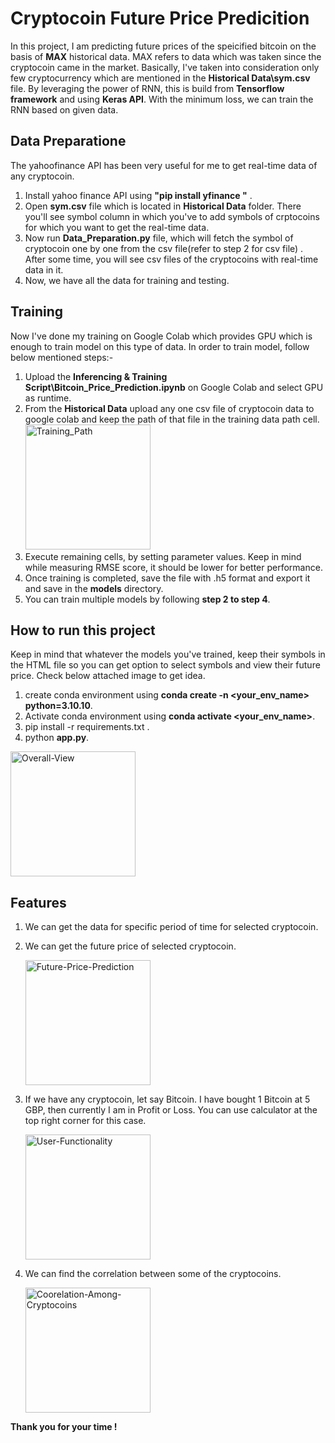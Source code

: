 # Cryptocoin Future Price Predicition  
In this project, I am predicting future prices of the speicified bitcoin on the basis of **MAX** historical data. MAX refers to data which was taken since the cryptocoin came in the market. Basically, I've taken into consideration only few cryptocurrency which are mentioned in the  **Historical Data\sym.csv** file. By leveraging the power of RNN, this is build from **Tensorflow framework** and using **Keras API**. With the minimum loss, we can train the RNN based on given data.   

## Data Preparatione  
The yahoofinance API has been very useful for me to get real-time data of any cryptocoin.
1. Install yahoo finance API using **"pip install yfinance
"** .
2. Open **sym.csv** file which is located in **Historical Data** folder. There you'll see symbol column in which you've to add symbols of crptocoins for which you want to get the real-time data.
3. Now run **Data_Preparation.py** file, which will fetch the symbol of cryptocoin one by one from the csv file(refer to step 2 for csv file) . After some time, you will see csv files of the cryptocoins with real-time data in it.
4. Now, we have all the data for training and testing.

## Training

Now I've done my training on Google Colab which provides GPU which is enough to train model on this type of data. In order to train model, follow below mentioned steps:-
1. Upload the **Inferencing & Training Script\Bitcoin_Price_Prediction.ipynb** on Google Colab and select GPU as runtime.
2. From the **Historical Data** upload any one csv file of cryptocoin data to google colab and keep the path of that file in the training data path cell.  
    <img src="https://github.com/kenil22/Cryptocoin_Future_Price_Prediciton/assets/73990461/e1e96900-f9df-4a16-bec9-b26d2a691030" width="200" alt="Training_Path"> 
3. Execute remaining cells, by setting parameter values. Keep in mind while measuring RMSE score, it should be lower for better performance.  
4. Once training is completed, save the file with .h5 format and export it and save in the **models** directory.
5. You can train multiple models by following **step 2 to step 4**.

## How to run this project
Keep in mind that whatever the models you've trained, keep their symbols in the HTML file so you can get option to select symbols and view their future price. Check below attached image to get idea.  
1. create conda environment using **conda create -n <your_env_name> python=3.10.10**.
2. Activate conda environment using **conda activate <your_env_name>**.
3. pip install -r requirements.txt .
4. python **app.py**.
   
<img src="https://github.com/kenil22/Cryptocoin_Future_Price_Prediciton/assets/73990461/da3d0611-b92b-4654-a809-789d9cd74fe1" width="200" alt="Overall-View">

## Features
1. We can get the data for specific period of time for selected cryptocoin.
 
2. We can get the future price of selected cryptocoin.
    
   <img src="https://github.com/kenil22/Cryptocoin_Future_Price_Prediciton/assets/73990461/26d8b1ec-eedc-47eb-a1e3-0e336c169703" width="200" alt="Future-Price-Prediction">

3. If we have any cryptocoin, let say Bitcoin. I have bought 1 Bitcoin at 5 GBP, then currently I am in Profit or Loss. You can use calculator at the top right corner for this case.
   
   <img src="https://github.com/kenil22/Cryptocoin_Future_Price_Prediciton/assets/73990461/8ace86ce-dbc0-4c8a-abab-85e404b105dd" width="200" alt="User-Functionality">  

4. We can find the correlation between some of the cryptocoins.
    
   <img src="https://github.com/kenil22/Cryptocoin_Future_Price_Prediciton/assets/73990461/c8896f4c-e6ed-47eb-a075-74771e995ee0" width="200" alt="Coorelation-Among-Cryptocoins">


**Thank you for your time !**